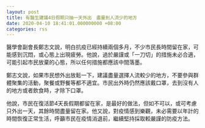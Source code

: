 ```yaml
---
layout: post
title: 有醫生建議4日假期只抽一天外出　盡量到人流少的地方
date: 2020-04-10 18:41:01.000000000 +08:00
categories: rss
---
```


醫學會副會長鄭志文說，明白抗疫已經持續兩個多月，不少市民長時間留在家，可能感到沉悶，或心態上出現疲勞。他說，過於嚴謹或「一刀切」的措施未必合適，可能引起市民放棄的心態，所以任何措施都應該中間落墨。

鄭志文說，如果市民想外出放鬆一下，建議盡量選擇人流較少的地方，不要參與群體聚集的活動，聚餐或野餐等都不適宜。市民出外時仍然應該戴口罩，去到沒有人的地方或者飲食時，才除下口罩。

他說，市民在復活節4天長假期都留在家，是最好的做法，但如不可以，或可考慮只外出一天，其餘時間盡量留在家。他又說，對疫情感到樂觀，未必需要以年計的時間恢復正常生活，呼籲市民在疫情消退前，繼續堅持採取較嚴謹的防疫方法。
